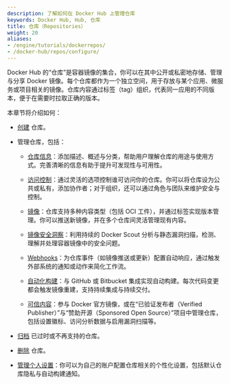 ```yaml
---
description: 了解如何在 Docker Hub 上管理仓库
keywords: Docker Hub, Hub, 仓库
title: 仓库（Repositories）
weight: 20
aliases:
- /engine/tutorials/dockerrepos/
- /docker-hub/repos/configure/
---
```


Docker Hub 的“仓库”是容器镜像的集合，你可以在其中公开或私密地存储、管理与分享 Docker 镜像。每个仓库都作为一个独立空间，用于存放与某个应用、微服务或项目相关的镜像。仓库内容通过标签（tag）组织，代表同一应用的不同版本，便于在需要时拉取正确的版本。

本章节将介绍如何：

- [创建](./create.md) 仓库。
- 管理仓库，包括：

   - [仓库信息](./manage/information.md)：添加描述、概述与分类，帮助用户理解仓库的用途与使用方式。完善清晰的信息有助于提升可发现性与可用性。

   - [访问控制](./manage/access.md)：通过灵活的选项控制谁可访问你的仓库。你可以将仓库设为公共或私有，添加协作者；对于组织，还可以通过角色与团队来维护安全与控制。

   - [镜像](./manage/hub-images/_index.md)：仓库支持多种内容类型（包括 OCI 工件），并通过标签实现版本管理。你可以推送新镜像，并在多个仓库间灵活管理现有内容。

   - [镜像安全洞察](./manage/vulnerability-scanning.md)：利用持续的 Docker Scout 分析与静态漏洞扫描，检测、理解并处理容器镜像中的安全问题。

   - [Webhooks](./manage/webhooks.md)：为仓库事件（如镜像推送或更新）配置自动响应，通过触发外部系统的通知或动作来简化工作流。

   - [自动化构建](./manage/builds/_index.md)：与 GitHub 或 Bitbucket 集成实现自动构建。每次代码变更都会触发镜像重建，支持持续集成与持续交付。

   - [可信内容](./manage/trusted-content/_index.md)：参与 Docker 官方镜像，或在“已验证发布者（Verified Publisher）”与“赞助开源（Sponsored Open Source）”项目中管理仓库，包括设置徽标、访问分析数据与启用漏洞扫描等。

- [归档](./archive.md) 已过时或不再支持的仓库。
- [删除](./delete.md) 仓库。
- [管理个人设置](./settings.md)：你可以为自己的账户配置仓库相关的个性化设置，包括默认仓库隐私与自动构建通知。
